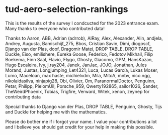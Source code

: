 # tud-aero-selection-rankings
This is the results of the survey I condcucted for the 2023 entrance exam. Many thanks to everyone who contributed data!

Thanks to Aaron, ABB, Adrian (adrrob), AIRay, Alex, Alexander, Alin, andjela, Andrey, Augusta, Bamischijf_275, Bbos, Cristian Savin, Dimi, diogoscf, Django van der Plas, doof, Dragomir Matei, DROP TABLE, DROP TABLE, Duckle, Eiso, emilishere, Eureka Goose, Federico, Fedotov Mikhail, Filip Boekema, Finn Saal, Flavio, Flygo, Ghosty, Giacomo, GPM, HansKazan, Hugo Escaleira, Ivy, j.ray204, Janek, JanJac, JOJO, Jonathan, Jules Morand, Justas, Longjumping_Let4321, Luca, Lucas García, Lukas Moser, Lumo, Maceloan, max haste, michielvdm, Mila, MitoA, mnbv, nico.ngg, nikolaidasilva, ninjapig28, Obi, Olivier, Om, ParanormalDoctor, Penguinn, Petar, Philipp, PielomUil, Porsche_959, Qwerty192865, sailor1026, Sander, TheWeirdPhoenix, Tobias, Trigfire, Verward, Witek, xenon, zeynep for contributing data

Special thanks to Django van der Plas, DROP TABLE, Penguinn, Ghosty, Tijs and Duckle for helping me with the mathematics.


Please do bother me if i forgot your name. I value your contributions a lot and I believe you should get credit for your help in making this possible.